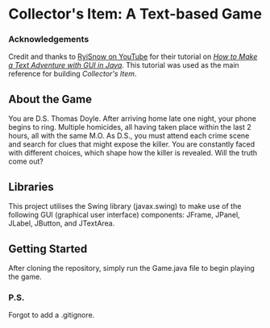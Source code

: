 # Collector's Item: A Text-based Game
### Acknowledgements
Credit and thanks to [RyiSnow on YouTube](https://www.youtube.com/@RyiSnow) for their tutorial on [_How to Make a Text Adventure with GUI in Java_](https://www.youtube.com/playlist?list=PL_QPQmz5C6WUMB0xEMZosWbyQo_Kil0Fb). This tutorial was used as the main reference for building _Collector's Item_.
## About the Game
You are D.S. Thomas Doyle. After arriving home late one night, your phone begins to ring.
Multiple homicides, all having taken place within the last 2 hours, all with the same M.O.
As D.S., you must attend each crime scene and search for clues that might expose the killer.
You are constantly faced with different choices, which shape how the killer is revealed.
Will the truth come out?
## Libraries
This project utilises the Swing library (javax.swing) to make use of the following GUI (graphical user interface) components: JFrame, JPanel, JLabel, JButton, and JTextArea.
## Getting Started
After cloning the repository, simply run the Game.java file to begin playing the game.
### P.S.
Forgot to add a .gitignore.
